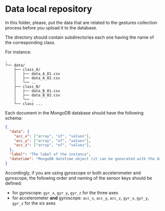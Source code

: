 # Data local repository

In this folder, please, put the data that are related to the gestures 
collection process before you upload it to the database.

The directory should contain subdirectories each one having the name of the 
corresponding class.

For instance:

```
.
└── data/
    ├── class_A/
    │   ├── data_A_01.csv
    │   ├── data_A_02.csv
    │   └── ..
    ├── class_B/
    │   ├── data_B_01.csv
    │   ├── data_B_02.csv
    │   └── .
    └── class ...
```

Each document in the MongoDB database should have the following schema:

```json
{
  "data": {
    "acc_x": ["array", "of", "values"],
    "acc_y": ["array", "of", "values"],
    "acc_z": ["array", "of", "values"],
  },
  "label": "The label of the instance",
  "datetime": "MongoDB datetime object (it can be generated with the datetime.datetime.now() function"
}
```

Accordingly, if you are using gyroscope or both accelerometer and gyroscope, 
the following order and naming of the sensor keys should be defined:

* for gyroscope: `gyr_x`, `gyr_y`, `gyr_z` for the three axes
* for accelerometer **and** gyroscope: `acc_x`, `acc_y`, `acc_z`, `gyr_x`, 
`gyr_y`, `gyr_z` for the six axes